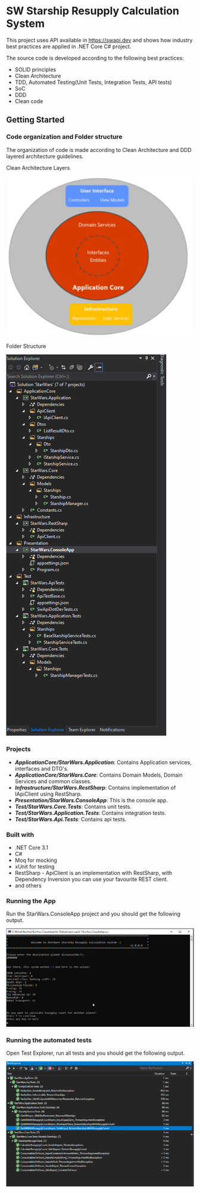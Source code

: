 # SW Starship Resupply Calculation System

This project uses API available in https://swapi.dev and shows how industry best practices are applied in .NET Core C# project. 

The source code is developed according to the following best practices:

- SOLID principles
- Clean Architecture
- TDD, Automated Testing(Unit Tests, Integration Tests, API tests)
- SoC
- DDD
- Clean code

## Getting Started

### Code organization and Folder structure

The organization of code is made according to Clean Architecture and DDD layered architecture guidelines. 



Clean Architecture Layers

![Clean Architecture Layers](_screenshots/CleanArchitectureLayers.png)




Folder Structure

![Folder Structure](_screenshots/code_organization.png)


### Projects

- ***ApplicationCore/StarWars.Application***: Contains Application services, interfaces and DTO's. 
- ***ApplicationCore/StarWars.Core***: Contains Domain Models, Domain Services and common classes. 
- ***Infrastructure/StarWars.RestSharp***: Contains implementation of IApiClient using RestSharp.
- ***Presentation/StarWars.ConsoleApp***: This is the console app.
- ***Test/StarWars.Core.Tests***: Contains unit tests.
- ***Test/StarWars.Application.Tests***: Contains integration tests.
- ***Test/StarWars.Api.Tests***: Contains api tests.

### Built with

- .NET Core 3.1
- C#
- Moq for mocking
- xUnit for testing
- RestSharp - ApiClient is an implementation with RestSharp, with Dependency Inversion you can use your favourite REST client. 
- and others

### Running the App

Run the StarWars.ConsoleApp project and you should get the following output. 

![Output](_screenshots/output.png)

### Running the automated tests

Open Test Explorer, run all tests and you should get the following output. 

![Output](_screenshots/testexplorer.png)